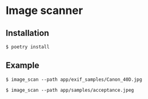 # Image scanner

## Installation

```shell
$ poetry install
```

## Example

```shell
$ image_scan --path app/exif_samples/Canon_40D.jpg

$ image_scan --path app/samples/acceptance.jpeg
```
